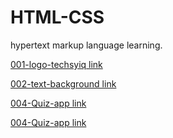 # HTML-CSS
hypertext markup language learning.

[001-logo-techsyiq link ](https://logo-techsyiq-school.vincentmunywoki.repl.co/)

[002-text-background link ](https://color-backgroung-text.vincentmunywoki.repl.co/)

[004-Quiz-app link ](https://Quiz-app2-1.vincentmunywoki.repl.co/)

[004-Quiz-app link ](https://Ecomerceweb.vincentmunywoki.repl.co/)

